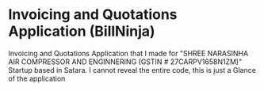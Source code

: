 # Invoicing and Quotations Application (BillNinja)

Invoicing and Quotations Application that I made for "SHREE NARASINHA AIR COMPRESSOR AND ENGINNERING (GSTIN # 27CARPV1658N1ZM)" Startup based in Satara. I cannot reveal the entire code, this is just a Glance of the application







